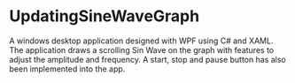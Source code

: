 # UpdatingSineWaveGraph
A windows desktop application designed with WPF using C# and XAML. The application draws a scrolling Sin Wave on the graph with features to adjust the amplitude and frequency. A start, stop and pause button has also been implemented into the app.
